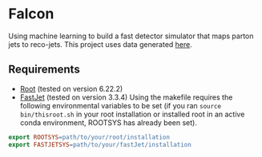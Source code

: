 # Falcon
Using machine learning to build a fast detector simulator that maps parton jets to reco-jets. This project uses data generated [here](https://github.com/jblue1/JetNtupleProducerTool/tree/partons).
## Requirements
 - [Root](https://root.cern/install/) (tested on version 6.22.2)
 - [FastJet](http://fastjet.fr/) (tested on version 3.3.4)
Using the makefile requires the following environmental variables to be set
(if you ran ```source bin/thisroot.sh``` in your root installation or
installed root in an active conda environment, ROOTSYS has already been set).
```Makefile
export ROOTSYS=path/to/your/root/installation 
export FASTJETSYS=path/to/your/fastJet/installation
```

